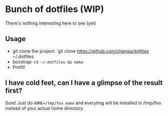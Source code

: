 # Bunch of dotfiles (WIP)

There's nothing interesting here to see (yet)

## Usage

  * git clone the project: `git clone https://github.com/changa/dotfiles ~/.dotfiles
  * boostrap: `cd ~/.dotfiles && make`
  * Profit!


## I have cold feet, can I have a glimpse of the result first?

Sure! Just do `HOME=/tmp/foo make` and everyting will be installed in /tmp/foo
instead of your actual home directory.
